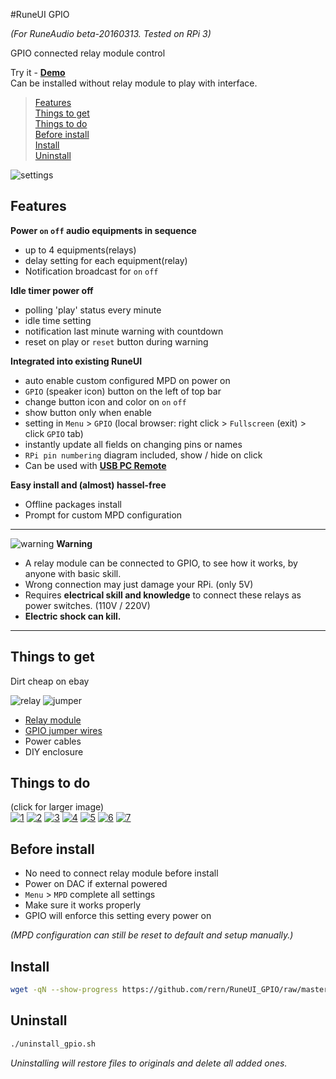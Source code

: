 #RuneUI GPIO

_(For RuneAudio beta-20160313. Tested on RPi 3)_

GPIO connected relay module control  

Try it - [**Demo**](https://rern.github.io/RuneUI_GPIO/)  
Can be installed without relay module to play with interface.  

>[Features](#features)  
>[Things to get](#things-to-get)  
>[Things to do](#things-to-do)  
>[Before install](#before-install)  
>[Install](#install)  
>[Uninstall](#uninstall)  

![settings](https://github.com/rern/Assets/blob/master/RuneUI_GPIO/gpio.gif)  

Features
---

**Power `on` `off` audio equipments in sequence**
- up to 4 equipments(relays)
- delay setting for each equipment(relay)
- Notification broadcast for `on` `off`

**Idle timer power off**
- polling 'play' status every minute
- idle time setting
- notification last minute warning with countdown
- reset on play or `reset` button during warning

**Integrated into existing RuneUI**
- auto enable custom configured MPD on power on
- `GPIO` (speaker icon) button on the left of top bar
- change button icon and color on `on` `off`
- show button only when enable
- setting in `Menu` > `GPIO` (local browser: right click > `Fullscreen` (exit) > click `GPIO` tab)
- instantly update all fields on changing pins or names
- `RPi pin numbering` diagram included, show / hide on click
- Can be used with [**USB PC Remote**](https://github.com/rern/Rune_USB_PC_Remote)

**Easy install and (almost) hassel-free**
- Offline packages install
- Prompt for custom MPD configuration  

<hr>

![warning](https://github.com/rern/Assets/blob/master/RuneUI_GPIO/warning_el.png) **Warning**
- A relay module can be connected to GPIO, to see how it works, by anyone with basic skill.  
- Wrong connection may just damage your RPi. (only 5V)  
- Requires **electrical skill and knowledge** to connect these relays as power switches. (110V / 220V)  
- **Electric shock can kill.**  

<hr>

Things to get
---
Dirt cheap on ebay

![relay](https://github.com/rern/Assets/blob/master/RuneUI_GPIO/relay.jpg)
![jumper](https://github.com/rern/Assets/blob/master/RuneUI_GPIO/jumper.jpg)

- [Relay module](http://www.ebay.com/sch/i.html?_sacat=0&_nkw=4+channel+relay+module&_frs=1)
- [GPIO jumper wires](http://www.ebay.com/sch/i.html?_from=R40&_trksid=p2047675.m570.l1313.TR0.TRC0.H0.X10pcs+2pin+jumper.TRS0&_nkw=10pcs+2pin+jumper&_sacat=0)
- Power cables
- DIY enclosure

Things to do
---
(click for larger image)  
[![1](https://github.com/rern/Assets/blob/master/RuneUI_GPIO/GPIOs/1.jpg)](https://github.com/rern/Assets/blob/master/RuneUI_GPIO/1.jpg?raw=1)
[![2](https://github.com/rern/Assets/blob/master/RuneUI_GPIO/GPIOs/2.jpg)](https://github.com/rern/Assets/blob/master/RuneUI_GPIO/2.jpg?raw=1)
[![3](https://github.com/rern/Assets/blob/master/RuneUI_GPIO/GPIOs/3.jpg)](https://github.com/rern/Assets/blob/master/RuneUI_GPIO/3.jpg?raw=1)
[![4](https://github.com/rern/Assets/blob/master/RuneUI_GPIO/GPIOs/4.jpg)](https://github.com/rern/Assets/blob/master/RuneUI_GPIO/4.jpg?raw=1)
[![5](https://github.com/rern/Assets/blob/master/RuneUI_GPIO/GPIOs/5.jpg)](https://github.com/rern/Assets/blob/master/RuneUI_GPIO/5.jpg?raw=1)
[![6](https://github.com/rern/Assets/blob/master/RuneUI_GPIO/GPIOs/6.jpg)](https://github.com/rern/Assets/blob/master/RuneUI_GPIO/6.jpg?raw=1)
[![7](https://github.com/rern/Assets/blob/master/RuneUI_GPIO/GPIOs/7.jpg)](https://github.com/rern/Assets/blob/master/RuneUI_GPIO/7.jpg?raw=1)

Before install
---
- No need to connect relay module before install
- Power on DAC if external powered
- `Menu` > `MPD` complete all settings
- Make sure it works properly
- GPIO will enforce this setting every power on

_(MPD configuration can still be reset to default and setup manually.)_

Install
---
```sh
wget -qN --show-progress https://github.com/rern/RuneUI_GPIO/raw/master/install.sh; chmod +x install.sh; ./install.sh
```

Uninstall
---
```sh
./uninstall_gpio.sh
```
_Uninstalling will restore files to originals and delete all added ones._  
